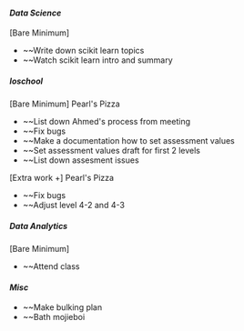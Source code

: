 #### *Data Science*
[Bare Minimum]
* ~~Write down scikit learn topics
* ~~Watch scikit learn intro and summary

##### *Ioschool*
[Bare Minimum]
Pearl's Pizza
* ~~List down Ahmed's process from meeting
* ~~Fix bugs
* ~~Make a documentation how to set assessment values
* ~~Set assessment values draft for first 2 levels
* ~~List down assesment issues

[Extra work +]
Pearl's Pizza
* ~~Fix bugs
* ~~Adjust level 4-2 and 4-3

##### *Data Analytics*
[Bare Minimum]
* ~~Attend class

#### *Misc*
* ~~Make bulking plan
* ~~Bath mojieboi
